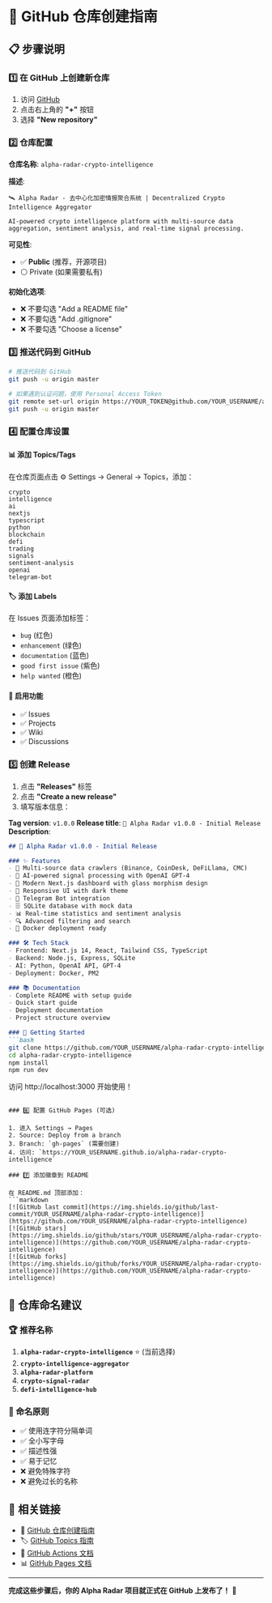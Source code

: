 # 🚀 GitHub 仓库创建指南

## 📋 步骤说明

### 1️⃣ 在 GitHub 上创建新仓库

1. 访问 [GitHub](https://github.com)
2. 点击右上角的 **"+"** 按钮
3. 选择 **"New repository"**

### 2️⃣ 仓库配置

**仓库名称**: `alpha-radar-crypto-intelligence`

**描述**: 
```
🛰️ Alpha Radar - 去中心化加密情报聚合系统 | Decentralized Crypto Intelligence Aggregator

AI-powered crypto intelligence platform with multi-source data aggregation, sentiment analysis, and real-time signal processing.
```

**可见性**: 
- ✅ **Public** (推荐，开源项目)
- ⚪ Private (如果需要私有)

**初始化选项**:
- ❌ 不要勾选 "Add a README file"
- ❌ 不要勾选 "Add .gitignore" 
- ❌ 不要勾选 "Choose a license"

### 3️⃣ 推送代码到 GitHub

```bash
# 推送代码到 GitHub
git push -u origin master

# 如果遇到认证问题，使用 Personal Access Token
git remote set-url origin https://YOUR_TOKEN@github.com/YOUR_USERNAME/alpha-radar-crypto-intelligence.git
git push -u origin master
```

### 4️⃣ 配置仓库设置

#### 📊 添加 Topics/Tags
在仓库页面点击 ⚙️ Settings → General → Topics，添加：
```
crypto
intelligence
ai
nextjs
typescript
python
blockchain
defi
trading
signals
sentiment-analysis
openai
telegram-bot
```

#### 🏷️ 添加 Labels
在 Issues 页面添加标签：
- `bug` (红色)
- `enhancement` (绿色) 
- `documentation` (蓝色)
- `good first issue` (紫色)
- `help wanted` (橙色)

#### 🔧 启用功能
- ✅ Issues
- ✅ Projects
- ✅ Wiki
- ✅ Discussions

### 5️⃣ 创建 Release

1. 点击 **"Releases"** 标签
2. 点击 **"Create a new release"**
3. 填写版本信息：

**Tag version**: `v1.0.0`
**Release title**: `🚀 Alpha Radar v1.0.0 - Initial Release`
**Description**:
```markdown
## 🎉 Alpha Radar v1.0.0 - Initial Release

### ✨ Features
- 📡 Multi-source data crawlers (Binance, CoinDesk, DeFiLlama, CMC)
- 🤖 AI-powered signal processing with OpenAI GPT-4
- 🎨 Modern Next.js dashboard with glass morphism design
- 📱 Responsive UI with dark theme
- 🤖 Telegram Bot integration
- 🗄️ SQLite database with mock data
- 📊 Real-time statistics and sentiment analysis
- 🔍 Advanced filtering and search
- 🐳 Docker deployment ready

### 🛠️ Tech Stack
- Frontend: Next.js 14, React, Tailwind CSS, TypeScript
- Backend: Node.js, Express, SQLite
- AI: Python, OpenAI API, GPT-4
- Deployment: Docker, PM2

### 📚 Documentation
- Complete README with setup guide
- Quick start guide
- Deployment documentation
- Project structure overview

### 🚀 Getting Started
```bash
git clone https://github.com/YOUR_USERNAME/alpha-radar-crypto-intelligence.git
cd alpha-radar-crypto-intelligence
npm install
npm run dev
```

访问 http://localhost:3000 开始使用！
```

### 6️⃣ 配置 GitHub Pages (可选)

1. 进入 Settings → Pages
2. Source: Deploy from a branch
3. Branch: `gh-pages` (需要创建)
4. 访问: `https://YOUR_USERNAME.github.io/alpha-radar-crypto-intelligence`

### 7️⃣ 添加徽章到 README

在 README.md 顶部添加：
```markdown
[![GitHub last commit](https://img.shields.io/github/last-commit/YOUR_USERNAME/alpha-radar-crypto-intelligence)](https://github.com/YOUR_USERNAME/alpha-radar-crypto-intelligence)
[![GitHub stars](https://img.shields.io/github/stars/YOUR_USERNAME/alpha-radar-crypto-intelligence)](https://github.com/YOUR_USERNAME/alpha-radar-crypto-intelligence)
[![GitHub forks](https://img.shields.io/github/forks/YOUR_USERNAME/alpha-radar-crypto-intelligence)](https://github.com/YOUR_USERNAME/alpha-radar-crypto-intelligence)
```

## 🎯 仓库命名建议

### 🏆 推荐名称
1. **`alpha-radar-crypto-intelligence`** ⭐ (当前选择)
2. **`crypto-intelligence-aggregator`**
3. **`alpha-radar-platform`**
4. **`crypto-signal-radar`**
5. **`defi-intelligence-hub`**

### 📝 命名原则
- ✅ 使用连字符分隔单词
- ✅ 全小写字母
- ✅ 描述性强
- ✅ 易于记忆
- ❌ 避免特殊字符
- ❌ 避免过长的名称

## 🔗 相关链接

- 📖 [GitHub 仓库创建指南](https://docs.github.com/en/get-started/quickstart/create-a-repo)
- 🏷️ [GitHub Topics 指南](https://docs.github.com/en/repositories/managing-your-repositorys-settings-and-features/customizing-your-repository/classifying-your-repository-with-topics)
- 🚀 [GitHub Actions 文档](https://docs.github.com/en/actions)
- 📊 [GitHub Pages 文档](https://docs.github.com/en/pages)

---

**完成这些步骤后，你的 Alpha Radar 项目就正式在 GitHub 上发布了！** 🎉

